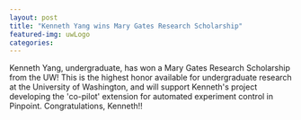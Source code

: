 ```yaml
---
layout: post
title: "Kenneth Yang wins Mary Gates Research Scholarship"
featured-img: uwLogo
categories:
---
```


 Kenneth Yang, undergraduate, has won a Mary Gates Research Scholarship from the UW! This is the highest honor available for undergraduate research at the University of Washington, and will support Kenneth's project developing the 'co-pilot' extension for automated experiment control in Pinpoint. Congratulations, Kenneth!!
